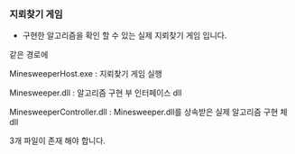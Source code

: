 ### 지뢰찾기 게임
* 구현한 알고리즘을 확인 할 수 있는 실제 지뢰찾기 게임 입니다.

같은 경로에

MinesweeperHost.exe : 지뢰찾기 게임 실행

Minesweeper.dll : 알고리즘 구현 부 인터페이스 dll

MinesweeperController.dll : Minesweeper.dll를 상속받은 실제 알고리즘 구현 체 dll

3개 파일이 존재 해야 합니다.
